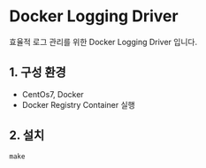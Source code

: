 # Docker Logging Driver
효율적 로그 관리를 위한 Docker Logging Driver 입니다.


## 1. 구성 환경 
* CentOs7, Docker
* Docker Registry Container 실행

## 2. 설치
```
make 
```




